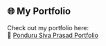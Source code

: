 ## 🌐 My Portfolio
Check out my portfolio here:  
🔗 [Ponduru Siva Prasad Portfolio](https://pondurusivaprasadportfolio.netlify.app/)
